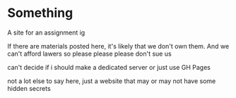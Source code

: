 # Something
A site for an assignment ig

If there are materials posted here, it's likely that we don't own them. And we can't afford lawers so please please please don't sue us

can't decide if i should make a dedicated server or just use GH Pages

not a lot else to say here, just a website that may or may not have some hidden secrets
